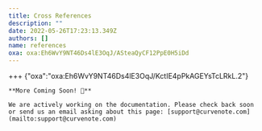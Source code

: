 ```yaml
---
title: Cross References
description: ""
date: 2022-05-26T17:23:13.349Z
authors: []
name: references
oxa: oxa:Eh6WvY9NT46Ds4lE3OqJ/ASteaQyCF12PpE0H5iDd
---
```


+++ {"oxa":"oxa:Eh6WvY9NT46Ds4lE3OqJ/KctIE4pPkAGEYsTcLRkL.2"}

````{important}
**More Coming Soon! 🚧**

We are actively working on the documentation. Please check back soon or send us an email asking about this page: [support@curvenote.com](mailto:support@curvenote.com)

````

